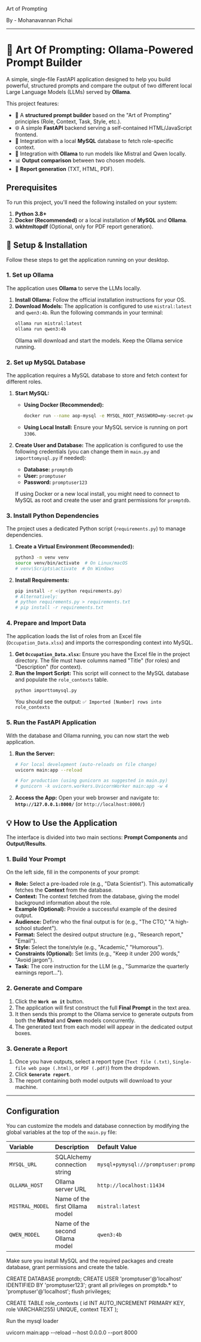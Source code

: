 Art of Prompting

By - Mohanavannan Pichai

-----

# 🤖 Art Of Prompting: Ollama-Powered Prompt Builder

A simple, single-file FastAPI application designed to help you build powerful, structured prompts and compare the output of two different local Large Language Models (LLMs) served by **Ollama**.

This project features:

  * 📝 A **structured prompt builder** based on the "Art of Prompting" principles (Role, Context, Task, Style, etc.).
  * 🌐 A simple **FastAPI** backend serving a self-contained HTML/JavaScript frontend.
  * 💾 Integration with a local **MySQL** database to fetch role-specific context.
  * 🧠 Integration with **Ollama** to run models like Mistral and Qwen locally.
  * 📊 **Output comparison** between two chosen models.
  * 📄 **Report generation** (TXT, HTML, PDF).

## Prerequisites

To run this project, you'll need the following installed on your system:

1.  **Python 3.8+**
2.  **Docker (Recommended)** or a local installation of **MySQL** and **Ollama**.
3.  **wkhtmltopdf** (Optional, only for PDF report generation).

## 🚀 Setup & Installation

Follow these steps to get the application running on your desktop.

### 1\. Set up Ollama

The application uses **Ollama** to serve the LLMs locally.

1.  **Install Ollama:** Follow the official installation instructions for your OS.
2.  **Download Models:** The application is configured to use `mistral:latest` and `qwen3:4b`. Run the following commands in your terminal:
    ```bash
    ollama run mistral:latest
    ollama run qwen3:4b
    ```
    Ollama will download and start the models. Keep the Ollama service running.

### 2\. Set up MySQL Database

The application requires a MySQL database to store and fetch context for different roles.

1.  **Start MySQL:**

      * **Using Docker (Recommended):**
        ```bash
        docker run --name aop-mysql -e MYSQL_ROOT_PASSWORD=my-secret-pw -e MYSQL_DATABASE=promptdb -d -p 3306:3306 mysql:8.0
        ```
      * **Using Local Install:** Ensure your MySQL service is running on port `3306`.

2.  **Create User and Database:**
    The application is configured to use the following credentials (you can change them in `main.py` and `importtomysql.py` if needed):

      * **Database:** `promptdb`
      * **User:** `promptuser`
      * **Password:** `promptuser123`

    If using Docker or a new local install, you might need to connect to MySQL as root and create the user and grant permissions for `promptdb`.

### 3\. Install Python Dependencies

The project uses a dedicated Python script (`requirements.py`) to manage dependencies.

1.  **Create a Virtual Environment (Recommended):**

    ```bash
    python3 -m venv venv
    source venv/bin/activate  # On Linux/macOS
    # venv\Scripts\activate  # On Windows
    ```

2.  **Install Requirements:**

    ```bash
    pip install -r <(python requirements.py)
    # Alternatively:
    # python requirements.py > requirements.txt
    # pip install -r requirements.txt
    ```

### 4\. Prepare and Import Data

The application loads the list of roles from an Excel file (`Occupation_Data.xlsx`) and imports the corresponding context into MySQL.

1.  **Get `Occupation_Data.xlsx`:** Ensure you have the Excel file in the project directory. The file must have columns named "Title" (for roles) and "Description" (for context).
2.  **Run the Import Script:**
    This script will connect to the MySQL database and populate the `role_contexts` table.
    ```bash
    python importtomysql.py
    ```
    You should see the output: `✅ Imported [Number] rows into role_contexts`

### 5\. Run the FastAPI Application

With the database and Ollama running, you can now start the web application.

1.  **Run the Server:**

    ```bash
    # For local development (auto-reloads on file change)
    uvicorn main:app --reload

    # For production (using gunicorn as suggested in main.py)
    # gunicorn -k uvicorn.workers.UvicornWorker main:app -w 4
    ```

2.  **Access the App:** Open your web browser and navigate to:
    **`http://127.0.0.1:8000/`** (or `http://localhost:8000/`)

## 💡 How to Use the Application

The interface is divided into two main sections: **Prompt Components** and **Output/Results**.

### 1\. Build Your Prompt

On the left side, fill in the components of your prompt:

  * **Role:** Select a pre-loaded role (e.g., "Data Scientist"). This automatically fetches the **Context** from the database.
  * **Context:** The context fetched from the database, giving the model background information about the role.
  * **Example (Optional):** Provide a successful example of the desired output.
  * **Audience:** Define who the final output is for (e.g., "The CTO," "A high-school student").
  * **Format:** Select the desired output structure (e.g., "Research report," "Email").
  * **Style:** Select the tone/style (e.g., "Academic," "Humorous").
  * **Constraints (Optional):** Set limits (e.g., "Keep it under 200 words," "Avoid jargon").
  * **Task:** The core instruction for the LLM (e.g., "Summarize the quarterly earnings report...").

### 2\. Generate and Compare

1.  Click the **`Work on it`** button.
2.  The application will first construct the full **Final Prompt** in the text area.
3.  It then sends this prompt to the Ollama service to generate outputs from both the **Mistral** and **Qwen** models concurrently.
4.  The generated text from each model will appear in the dedicated output boxes.

### 3\. Generate a Report

1.  Once you have outputs, select a report type (`Text file (.txt)`, `Single-file web page (.html)`, or `PDF (.pdf)`) from the dropdown.
2.  Click **`Generate report`**.
3.  The report containing both model outputs will download to your machine.

-----

## Configuration

You can customize the models and database connection by modifying the global variables at the top of the `main.py` file:

| Variable | Description | Default Value |
| :--- | :--- | :--- |
| `MYSQL_URL` | SQLAlchemy connection string | `mysql+pymysql://promptuser:promptuser123@localhost:3306/promptdb` |
| `OLLAMA_HOST` | Ollama server URL | `http://localhost:11434` |
| `MISTRAL_MODEL` | Name of the first Ollama model | `mistral:latest` |
| `QWEN_MODEL` | Name of the second Ollama model | `qwen3:4b` |

Make sure you install MySQL and the required packages and create database, grant permissions and create the table.

CREATE DATABASE promptdb;
CREATE USER 'promptuser'@'localhost' IDENTIFIED BY 'promptuser123';
grant all privileges on promptdb.* to 'promptuser'@'localhost';
flush privileges;

CREATE TABLE role_contexts (
  id INT AUTO_INCREMENT PRIMARY KEY,
  role VARCHAR(255) UNIQUE,
  context TEXT
);

Run the mysql loader

uvicorn main:app --reload --host 0.0.0.0 --port 8000